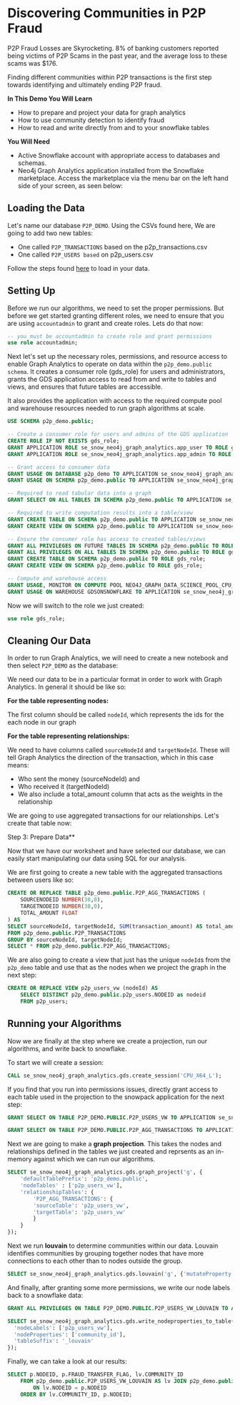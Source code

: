 # Discovering Communities in P2P Fraud
P2P Fraud Losses are Skyrocketing. 8% of banking customers reported being victims of P2P Scams in the past year, and the average loss to these scams was $176.

Finding different communities within P2P transactions is the first step towards identifying and ultimately ending P2P fraud. 

**In This Demo You Will Learn**

- How to prepare and project your data for graph analytics
- How to use community detection to identify fraud
- How to read and write directly from and to your snowflake tables

**You Will Need**
- Active Snowflake account with appropriate access to databases and schemas.
- Neo4j Graph Analytics application installed from the Snowflake marketplace. Access the marketplace via the menu bar on the left hand side of your screen, as seen below:

## Loading the Data
Let's name our database `P2P_DEMO`. Using the CSVs found here, We are going to add two new tables:

- One called `P2P_TRANSACTIONS` based on the p2p_transactions.csv
- One called `P2P_USERS based` on p2p_users.csv

Follow the steps found [here](https://docs.snowflake.com/en/user-guide/data-load-web-ui) to load in your data.

## Setting Up
Before we run our algorithms, we need to set the proper permissions. But before we get started granting different roles, we need to ensure that you are using `accountadmin` to grant and create roles. Lets do that now:

```sql
-- you must be accountadmin to create role and grant permissions
use role accountadmin;
```

Next let's set up the necessary roles, permissions, and resource access to enable Graph Analytics to operate on data within the `p2p_demo.public schema`. It creates a consumer role (gds_role) for users and administrators, grants the GDS application access to read from and write to tables and views, and ensures that future tables are accessible. 

It also provides the application with access to the required compute pool and warehouse resources needed to run graph algorithms at scale.

```sql
USE SCHEMA p2p_demo.public;

-- Create a consumer role for users and admins of the GDS application
CREATE ROLE IF NOT EXISTS gds_role;
GRANT APPLICATION ROLE se_snow_neo4j_graph_analytics.app_user TO ROLE gds_role;
GRANT APPLICATION ROLE se_snow_neo4j_graph_analytics.app_admin TO ROLE gds_role;

-- Grant access to consumer data
GRANT USAGE ON DATABASE p2p_demo TO APPLICATION se_snow_neo4j_graph_analytics;
GRANT USAGE ON SCHEMA p2p_demo.public TO APPLICATION se_snow_neo4j_graph_analytics;

-- Required to read tabular data into a graph
GRANT SELECT ON ALL TABLES IN SCHEMA p2p_demo.public TO APPLICATION se_snow_neo4j_graph_analytics;

-- Required to write computation results into a table/view
GRANT CREATE TABLE ON SCHEMA p2p_demo.public TO APPLICATION se_snow_neo4j_graph_analytics;
GRANT CREATE VIEW ON SCHEMA p2p_demo.public TO APPLICATION se_snow_neo4j_graph_analytics;

-- Ensure the consumer role has access to created tables/views
GRANT ALL PRIVILEGES ON FUTURE TABLES IN SCHEMA p2p_demo.public TO ROLE gds_role;
GRANT ALL PRIVILEGES ON ALL TABLES IN SCHEMA p2p_demo.public TO ROLE gds_role;
GRANT CREATE TABLE ON SCHEMA p2p_demo.public TO ROLE gds_role;
GRANT CREATE VIEW ON SCHEMA p2p_demo.public TO ROLE gds_role;

-- Compute and warehouse access
GRANT USAGE, MONITOR ON COMPUTE POOL NEO4J_GRAPH_DATA_SCIENCE_POOL_CPU_X64_XS TO APPLICATION se_snow_neo4j_graph_analytics;
GRANT USAGE ON WAREHOUSE GDSONSNOWFLAKE TO APPLICATION se_snow_neo4j_graph_analytics;
```

Now we will switch to the role we just created:

```sql
use role gds_role;
```



## Cleaning Our Data

In order to run Graph Analytics, we will need to create a new notebook and then select `P2P_DEMO` as the database:

We need our data to be in a particular format in order to work with Graph Analytics. In general it should be like so:

**For the table representing nodes:**

The first column should be called `nodeId`, which represents the ids for the each node in our graph

**For the table representing relationships:**

We need to have columns called `sourceNodeId` and `targetNodeId`. These will tell Graph Analytics the direction of the transaction, which in this case means:
- Who sent the money (sourceNodeId) and
- Who received it (targetNodeId)
- We also include a total_amount column that acts as the weights in the relationship

We are going to use aggregated transactions for our relationships. Let's create that table now:

Step 3: Prepare Data**

Now that we have our worksheet and have selected our database, we can easily start manipulating our data using SQL for our analysis. 

We are first going to create a new table with the aggregated transactions between users like so:

```sql
CREATE OR REPLACE TABLE p2p_demo.public.P2P_AGG_TRANSACTIONS (
	SOURCENODEID NUMBER(38,0),
	TARGETNODEID NUMBER(38,0),
	TOTAL_AMOUNT FLOAT
) AS
SELECT sourceNodeId, targetNodeId, SUM(transaction_amount) AS total_amount
FROM p2p_demo.public.P2P_TRANSACTIONS
GROUP BY sourceNodeId, targetNodeId;
SELECT * FROM p2p_demo.public.P2P_AGG_TRANSACTIONS;
```
We are also going to create a view that just has the unique `nodeId`s from the `p2p_demo` table and use that as the nodes when we project the graph in the next step:

```sql
CREATE OR REPLACE VIEW p2p_users_vw (nodeId) AS
    SELECT DISTINCT p2p_demo.public.p2p_users.NODEID as nodeid
    FROM p2p_users;
```

## Running your Algorithms
Now we are finally at the step where we create a projection, run our algorithms, and write back to snowflake.

To start we will create a session:

```sql
CALL se_snow_neo4j_graph_analytics.gds.create_session('CPU_X64_L');
```

If you find that you run into permissions issues, directly grant access to each table used in the projection to the snowpack application for the next step:

```sql
GRANT SELECT ON TABLE P2P_DEMO.PUBLIC.P2P_USERS_VW TO APPLICATION se_snow_neo4j_graph_analytics;

GRANT SELECT ON TABLE P2P_DEMO.PUBLIC.P2P_AGG_TRANSACTIONS TO APPLICATION se_snow_neo4j_graph_analytics;
```

Next we are going to make a **graph projection**. This takes the nodes and relationships defined in the tables we just created and reprsents as an in-memory against which we can run our algorithms.

```sql
SELECT se_snow_neo4j_graph_analytics.gds.graph_project('g', {
    'defaultTablePrefix': 'p2p_demo.public',
    'nodeTables' : ['p2p_users_vw'],
    'relationshipTables': {
        'P2P_AGG_TRANSACTIONS': {
        'sourceTable': 'p2p_users_vw',
        'targetTable': 'p2p_users_vw'
        }
    }
});
```

Next we run **louvain** to determine communities within our data. Louvain identifies communities by grouping together nodes that have more connections to each other than to nodes outside the group.

```sql
SELECT se_snow_neo4j_graph_analytics.gds.louvain('g', {'mutateProperty': 'community_id'});
```

And finally, after granting some more permissions, we write our node labels back to a snowflake data:

```sql
GRANT ALL PRIVILEGES ON TABLE P2P_DEMO.PUBLIC.P2P_USERS_VW_LOUVAIN TO APPLICATION se_snow_neo4j_graph_analytics;

SELECT se_snow_neo4j_graph_analytics.gds.write_nodeproperties_to_table('g', {
  'nodeLabels': ['p2p_users_vw'],
  'nodeProperties': ['community_id'],
  'tableSuffix': '_louvain'
});
```

Finally, we can take a look at our results:

```sql
SELECT p.NODEID, p.FRAUD_TRANSFER_FLAG, lv.COMMUNITY_ID
    FROM p2p_demo.public.P2P_USERS_VW_LOUVAIN AS lv JOIN p2p_demo.public.p2p_users AS p
        ON lv.NODEID = p.NODEID
    ORDER BY lv.COMMUNITY_ID, p.NODEID;
```





















